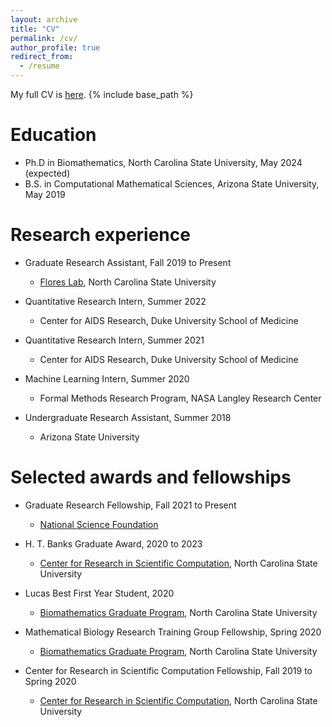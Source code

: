 ```yaml
---
layout: archive
title: "CV"
permalink: /cv/
author_profile: true
redirect_from:
  - /resume
---
```

My full CV is [here](/files/Kyle_Nguyen_CV.pdf).
{% include base_path %}

Education
======
* Ph.D in Biomathematics, North Carolina State University, May 2024 (expected)
* B.S. in Computational Mathematical Sciences, Arizona State University, May 2019

Research experience
======
* Graduate Research Assistant, Fall 2019 to Present
  * [Flores Lab](https://kbflores.wordpress.ncsu.edu/), North Carolina State University
  <!-- * Supervisor: Kevin B. Flores -->

* Quantitative Research Intern, Summer 2022
  * Center for AIDS Research, Duke University School of Medicine
  <!-- * Supervisor: Janice M. McCarthy and S. Moses Dennison -->

* Quantitative Research Intern, Summer 2021
  * Center for AIDS Research, Duke University School of Medicine
  <!-- * Supervisor: Janice M. McCarthy and S. Moses Dennison -->
  
* Machine Learning Intern, Summer 2020
  * Formal Methods Research Program, NASA Langley Research Center
  <!-- * Supervisor: Mariano M. Moscato and J. Tanner Slagel -->

* Undergraduate Research Assistant, Summer 2018
  * Arizona State University
  <!-- * Supervisor: Yang Kuang -->

Selected awards and fellowships
======
* Graduate Research Fellowship, Fall 2021 to Present
  * [National Science Foundation](https://www.nsf.gov/)

* H. T. Banks Graduate Award, 2020 to 2023
  * [Center for Research in Scientific Computation](https://crsc.ncsu.edu/), North Carolina State University
  
* Lucas Best First Year Student, 2020
  * [Biomathematics Graduate Program](bma.math.ncsu.edu), North Carolina State University

* Mathematical Biology Research Training Group Fellowship, Spring 2020
  * [Biomathematics Graduate Program](bma.math.ncsu.edu), North Carolina State University

* Center for Research in Scientific Computation Fellowship, Fall 2019 to Spring 2020
  * [Center for Research in Scientific Computation](https://crsc.ncsu.edu/), North Carolina State University